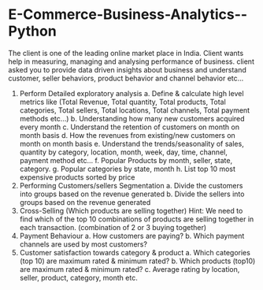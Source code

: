 # E-Commerce-Business-Analytics--Python
The client is one of the leading online market place in India.
Client wants help in measuring, managing and analysing performance of business.
client asked you to provide data driven insights about business and understand customer, seller behaviors, product behavior and 
channel behavior etc...
1. Perform Detailed exploratory analysis
a. Define & calculate high level metrics like (Total Revenue, Total quantity, Total 
products, Total categories, Total sellers, Total locations, Total channels, Total 
payment methods etc…) 
b. Understanding how many new customers acquired every month
c. Understand the retention of customers on month on month basis
d. How the revenues from existing/new customers on month on month basis
e. Understand the trends/seasonality of sales, quantity by category, location, month, 
week, day, time, channel, payment method etc…
f. Popular Products by month, seller, state, category.
g. Popular categories by state, month
h. List top 10 most expensive products sorted by price
2. Performing Customers/sellers Segmentation
a. Divide the customers into groups based on the revenue generated 
b. Divide the sellers into groups based on the revenue generated 
3. Cross-Selling (Which products are selling together)
Hint: We need to find which of the top 10 combinations of products are selling together in 
each transaction. (combination of 2 or 3 buying together)
4. Payment Behaviour
a. How customers are paying?
b. Which payment channels are used by most customers?
5. Customer satisfaction towards category & product
a. Which categories (top 10) are maximum rated & minimum rated?
b. Which products (top10) are maximum rated & minimum rated?
c. Average rating by location, seller, product, category, month etc.
